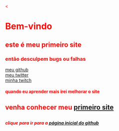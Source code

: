 <<html> 

<body text= "red" background= "https://s2.glbimg.com/2DaQ8YKTdA6NGYgA28eVbmQ6g1k=/512x320/smart/e.glbimg.com/og/ed/f/original/2020/01/20/leve-e-iluminada-esta-casa-na-bahia-mistura-estrutura-metalica-madeira-e-vidro_9.jpg">  

 ## <h1> Bem-vindo </h1>
 <h2> este é meu primeiro site </h2>
 <h3> então desculpem bugs ou falhas </h3>

<a href= "https://github.com/Serjancai"> meu github </a> <br> 
<a href= "https://twitter.com/Caioadornocamp1"> meu twitter  </a> <br>
<a href= "https://www.twitch.tv/serjancai"> minha twitch </a> <br> 
 
  <h4> quando eu aprender mais irei melhorar o site </h4>
 
 <h2> venha conhecer meu <a href= "https://serjancai.github.io/meuprimeirorepositorio/"> primeiro site</a> <br> <h2>
  <h5>  clique para ir para a  <a href="https://github.com/"> página inicial do github </a> <br> </h5> 


 </Body> 

  </html>
